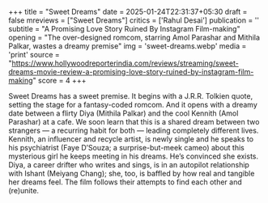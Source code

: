 +++
title = "Sweet Dreams"
date = 2025-01-24T22:31:37+05:30
draft = false
mreviews = ["Sweet Dreams"]
critics = ['Rahul Desai']
publication = ''
subtitle = "A Promising Love Story Ruined By Instagram Film-making"
opening = "The over-designed romcom, starring Amol Parashar and Mithila Palkar, wastes a dreamy premise"
img = 'sweet-dreams.webp'
media = 'print'
source = "https://www.hollywoodreporterindia.com/reviews/streaming/sweet-dreams-movie-review-a-promising-love-story-ruined-by-instagram-film-making"
score = 4
+++

Sweet Dreams has a sweet premise. It begins with a J.R.R. Tolkien quote, setting the stage for a fantasy-coded romcom. And it opens with a dreamy date between a flirty Diya (Mithila Palkar) and the cool Kennith (Amol Parashar) at a cafe. We soon learn that this is a shared dream between two strangers — a recurring habit for both — leading completely different lives. Kennith, an influencer and recycle artist, is newly single and he speaks to his psychiatrist (Faye D’Souza; a surprise-but-meek cameo) about this mysterious girl he keeps meeting in his dreams. He’s convinced she exists. Diya, a career drifter who writes and sings, is in an autopilot relationship with Ishant (Meiyang Chang); she, too, is baffled by how real and tangible her dreams feel. The film follows their attempts to find each other and (re)unite.

